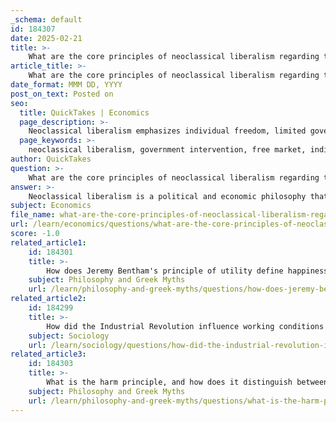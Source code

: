 ```yaml
---
_schema: default
id: 184307
date: 2025-02-21
title: >-
    What are the core principles of neoclassical liberalism regarding the role of government and free market?
article_title: >-
    What are the core principles of neoclassical liberalism regarding the role of government and free market?
date_format: MMM DD, YYYY
post_on_text: Posted on
seo:
  title: QuickTakes | Economics
  page_description: >-
    Neoclassical liberalism emphasizes individual freedom, limited government intervention, and the effectiveness of free markets in resource allocation and economic growth. It supports minimal state intervention, protection of private property, and critiques extensive government involvement in the economy.
  page_keywords: >-
    neoclassical liberalism, government intervention, free market, individual freedom, limited government, private property, economic growth, deregulation, privatization, competition, welfare liberalism
author: QuickTakes
question: >-
    What are the core principles of neoclassical liberalism regarding the role of government and free market?
answer: >-
    Neoclassical liberalism is a political and economic philosophy that emphasizes individual freedom, limited government, and the efficacy of free markets. Here are the core principles regarding the role of government and the free market:\n\n1. **Minimal State Intervention**: Neoclassical liberalism advocates for minimal government interference in both personal and economic affairs. The belief is that excessive regulation can lead to inefficiencies and restrict individual freedoms. Individuals should be free to pursue their interests without government constraints, allowing the market to operate effectively.\n\n2. **Free Market Mechanism**: Neoclassical liberals argue that free markets are the most effective means of resource allocation and economic growth. They believe that competition within the market fosters innovation, efficiency, and overall societal prosperity. This principle aligns closely with conservative economic policies that prioritize competition and entrepreneurship.\n\n3. **Protection of Private Property**: The protection of private property is seen as essential for a prosperous society. Neoclassical liberalism posits that secure property rights encourage individuals to invest and engage in economic activities, which in turn drives economic growth.\n\n4. **Economic Policies**: Neoclassical liberalism has significantly influenced contemporary conservatism, particularly in advocating for deregulation, privatization, and free trade. These policies are believed to enhance economic efficiency and create opportunities for individuals to thrive.\n\n5. **Critique of Alternative Models**: Neoclassical liberals often critique welfare liberalism and other ideologies that support extensive government intervention in the economy. They argue that such interventions can lead to dependency and inefficiencies, ultimately undermining individual freedom and economic growth.\n\nIn summary, neoclassical liberalism emphasizes the importance of free markets and limited government intervention as fundamental principles that foster individual liberty, economic efficiency, and societal well-being. This approach has shaped modern economic thought and continues to influence political discourse regarding the role of government in the economy.
subject: Economics
file_name: what-are-the-core-principles-of-neoclassical-liberalism-regarding-the-role-of-government-and-free-market.md
url: /learn/economics/questions/what-are-the-core-principles-of-neoclassical-liberalism-regarding-the-role-of-government-and-free-market
score: -1.0
related_article1:
    id: 184301
    title: >-
        How does Jeremy Bentham's principle of utility define happiness?
    subject: Philosophy and Greek Myths
    url: /learn/philosophy-and-greek-myths/questions/how-does-jeremy-benthams-principle-of-utility-define-happiness
related_article2:
    id: 184299
    title: >-
        How did the Industrial Revolution influence working conditions and the concept of social justice?
    subject: Sociology
    url: /learn/sociology/questions/how-did-the-industrial-revolution-influence-working-conditions-and-the-concept-of-social-justice
related_article3:
    id: 184303
    title: >-
        What is the harm principle, and how does it distinguish between harm and offense?
    subject: Philosophy and Greek Myths
    url: /learn/philosophy-and-greek-myths/questions/what-is-the-harm-principle-and-how-does-it-distinguish-between-harm-and-offense
---
```


&nbsp;